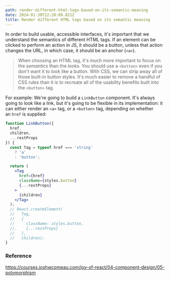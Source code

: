 ```yaml
---
path: render-different-html-tags-based-on-its-semantic-meaning
date: 2024-01-30T22:20:09.021Z
title: Render different HTML tags based on its semantic meaning
---
```

In order to build usable, accessible interfaces, it's important that we understand the semantics of different HTML tags. If an element can be clicked to perform an action in JS, it should be a button, unless that action changes the URL, in which case, it should be an anchor (`<a>`).

> When choosing an HTML tag, it's much more important to focus on the *semantics* than the *looks*. You should use a `<button>` even if you don't want it to *look* like a button. With CSS, we can strip away all of those built-in button styles. It's much easier to remove a handful of CSS rules than it is to recreate all of the usability benefits built into the `<button>` tag.

F﻿or example: We're going to build a `LinkButton` component. It's always going to look like a link, but it's going to be flexible in its implementation: it can either render an `<a>` tag, or a `<button>` tag, depending on whether an `href` is supplied:

```jsx
function LinkButton({
  href,
  children,
  ...restProps
}) {
  const Tag = typeof href === 'string'
    ? 'a'
    : 'button';

  return (
    <Tag
      href={href}
      className={styles.button}
      {...restProps}
    >
      {children}
    </Tag>
  );
  // React.createElement(
  //   Tag,
  //   {
  //     className: styles.button,
  //.    {...restProps}
  //   },
  //   children);
}
```

### R﻿eference

https://courses.joshwcomeau.com/joy-of-react/04-component-design/05-polymorphism